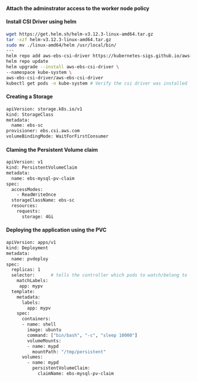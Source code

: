 #### Attach the adminstrator access to the worker node policy
#### Install CSI Driver using helm
```sh
wget https://get.helm.sh/helm-v3.12.3-linux-amd64.tar.gz
tar -xzf helm-v3.12.3-linux-amd64.tar.gz
sudo mv ./linux-amd64/helm /usr/local/bin/
---
helm repo add aws-ebs-csi-driver https://kubernetes-sigs.github.io/aws-ebs-csi-driver
helm repo update
helm upgrade --install aws-ebs-csi-driver \
--namespace kube-system \
aws-ebs-csi-driver/aws-ebs-csi-driver
kubectl get pods -n kube-system # Verify the csi driver was installed
```

#### Creating a Storage
```sh
apiVersion: storage.k8s.io/v1
kind: StorageClass
metadata: 
  name: ebs-sc
provisioner: ebs.csi.aws.com
volumeBindingMode: WaitForFirstConsumer
```
#### Claming the Persistent Volume claim
```sh
apiVersion: v1
kind: PersistentVolumeClaim
metadata:
  name: ebs-mysql-pv-claim
spec: 
  accessModes:
    - ReadWriteOnce
  storageClassName: ebs-sc
  resources: 
    requests:
      storage: 4Gi
```
#### Deploying the application using the PVC
```sh
apiVersion: apps/v1
kind: Deployment
metadata:
  name: pvdeploy
spec:
  replicas: 1
  selector:      # tells the controller which pods to watch/belong to
    matchLabels:
     app: mypv
  template:
    metadata:
      labels:
        app: mypv
    spec:
      containers:
      - name: shell
        image: ubuntu
        command: ["bin/bash", "-c", "sleep 10000"]
        volumeMounts:
        - name: mypd
          mountPath: "/tmp/persistent"
      volumes:
        - name: mypd
          persistentVolumeClaim:
            claimName: ebs-mysql-pv-claim
```
